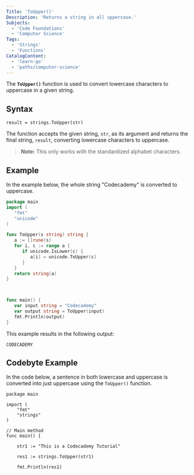```yaml
---
Title: 'ToUpper()'
Description: 'Returns a string in all uppercase.'
Subjects:
  - 'Code Foundations'
  - 'Computer Science'
Tags:
  - 'Strings'
  - 'Functions'
CatalogContent:
  - 'learn-go'
  - 'paths/computer-science'
---
```


The **`ToUpper()`** function is used to convert lowercase characters to uppercase in a given string.

## Syntax

```pseudo
result = strings.ToUpper(str) 
```

The function accepts the given string, `str`, as its argument and returns the final string, `result`, converting lowercase characters to uppercase.

> **Note:** This only works with the standardized alphabet characters.

## Example

In the example below, the whole string "Codecademy" is converted to uppercase.

```go
package main
import (
   "fmt"
   "unicode"
)

func ToUpper(s string) string {
   a := []rune(s)
   for i, c := range a {
      if unicode.IsLower(c) {
         a[i] = unicode.ToUpper(c)
      }
   }
   return string(a)
}



func main() {
   var input string = "Codecademy"
   var output string = ToUpper(input)
   fmt.Println(output)
}
```

This example results in the following output:

```shell
CODECADEMY
```

## Codebyte Example

In the code below, a sentence in both lowercase and uppercase is converted into just uppercase using the `ToUpper()` function.

```codebyte/golang
package main
  
import (
    "fmt"
    "strings"
)
  
// Main method
func main() {
  
    str1 := "This is a Codecademy Tutorial"

    res1 := strings.ToUpper(str1)

    fmt.Println(res1)
```
